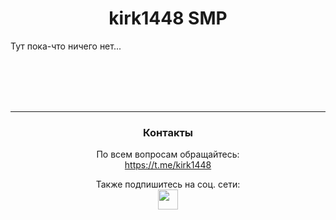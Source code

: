 <div align = "center"> 

# kirk1448 SMP

<div align = "left"> 

Тут пока-что ничего нет...

<div align = "center"> 

<br>

<br>

<br>

<br>

<hr>

### Контакты
По всем вопросам обращайтесь:  
https://t.me/kirk1448

Также подпишитесь на соц. сети:<br>
[<img width="32" src="https://upload.wikimedia.org/wikipedia/commons/8/83/Telegram_2019_Logo.svg">](https://t.me/kirk1448SMP)